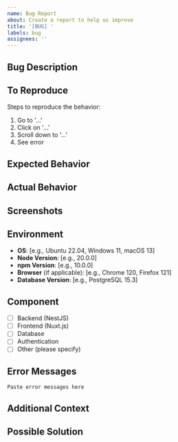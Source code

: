 ```yaml
---
name: Bug Report
about: Create a report to help us improve
title: '[BUG] '
labels: bug
assignees: ''
---
```


## Bug Description

<!-- A clear and concise description of what the bug is -->

## To Reproduce

Steps to reproduce the behavior:

1. Go to '...'
2. Click on '...'
3. Scroll down to '...'
4. See error

## Expected Behavior

<!-- A clear and concise description of what you expected to happen -->

## Actual Behavior

<!-- What actually happened -->

## Screenshots

<!-- If applicable, add screenshots to help explain your problem -->

## Environment

- **OS**: [e.g., Ubuntu 22.04, Windows 11, macOS 13]
- **Node Version**: [e.g., 20.0.0]
- **npm Version**: [e.g., 10.0.0]
- **Browser** (if applicable): [e.g., Chrome 120, Firefox 121]
- **Database Version**: [e.g., PostgreSQL 15.3]

## Component

<!-- Which part of the application is affected? -->

- [ ] Backend (NestJS)
- [ ] Frontend (Nuxt.js)
- [ ] Database
- [ ] Authentication
- [ ] Other (please specify)

## Error Messages

<!-- If applicable, paste any error messages or logs -->

```
Paste error messages here
```

## Additional Context

<!-- Add any other context about the problem here -->

## Possible Solution

<!-- Optional: Suggest a fix or reason for the bug -->
